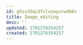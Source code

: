 ```yaml
---
id: g5sx38qs3fvluzwyurw4b6v
title: Image_editing
desc: ''
updated: 1701276354257
created: 1701276354257
---
```

